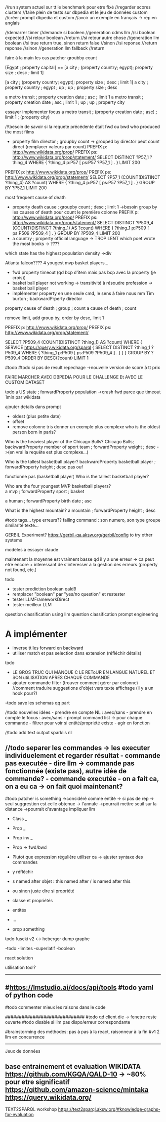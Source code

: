 //run system actuel sur tt le benchmark pour etre fixé
//regarder scores clusters
//faire plein de tests sur dbpedia et le jeu de données custom
//créer prompt dbpedia et custom
//avoir un exemple en français -> rep en anglais

//demarrer timer
//demande si booleen
//generation cdms llm
  //si boolean expected 
    //si retour boolean 
      //return
    //si retour autre chose
      //generation llm boolean
      //si true return true, sinon return false
  //sinon
    //si reponse
        //return reponse
    //sinon
        //generation llm fallback
        //return



faire à la main les cas
patcher groubby count



[Egypt ; property capital] == [a city ; (property country; egypt); property size ; desc ; limit 1]

[a city ; (property country; egypt); property size ; desc ; limit 1]
a city ; property country ; egypt ; up ; up ; property size ; desc


a metro transit ; property creation date ; asc ; limit 1
a metro transit ; property creation date ; asc ; limit 1 ; up ; up ; property city

essayer implementer focus
a metro transit ; (property creation date ; asc) ; limit 1 ; (property city)

/!\besoin de savoir si la requete précédente était fwd ou bwd
who produced the most films
- property film director ; groupby count 
-> grouped by director peut count direct (remplacer valeurs par count)
PREFIX p: <http://www.wikidata.org/prop/>
PREFIX ps: <http://www.wikidata.org/prop/statement/>
SELECT DISTINCT ?P57_1 ?thing_4
WHERE { ?thing_4 p:P57 [ ps:P57 ?P57_1 ] . }
LIMIT 200

PREFIX p: <http://www.wikidata.org/prop/>
PREFIX ps: <http://www.wikidata.org/prop/statement/>
SELECT ?P57_1 (COUNT(DISTINCT ?thing_4) AS ?count)
WHERE {
  ?thing_4 p:P57 [ ps:P57 ?P57_1 ] .
}
GROUP BY ?P57_1
LIMIT 200

most frequent cause of death
- property death cause ; groupby count ; desc ; limit 1
->besoin group by les causes of death pour count le première colonne
PREFIX p: <http://www.wikidata.org/prop/>
PREFIX ps: <http://www.wikidata.org/prop/statement/>
SELECT DISTINCT ?P509_4 (COUNT(DISTINCT ?thing_1) AS ?count)
WHERE { ?thing_1 p:P509 [ ps:P509 ?P509_4 ] . }
GROUP BY ?P509_4
LIMIT 200
- a country ; property official language -> TROP LENT 
which poet wrote the most books
-> ????

which state has the highest population density
->div

Atlanta falcon????
4 yougest mvp basket players...

- fwd property timeout (qd bcp d'item mais pas bcp avec la property (je crois))
- basket ball player not working -> transitivité à résoudre
profession -> basket ball player
- implémenter property en une seule cmd, le sens à faire nous mm
Tim burton ; backwardPrperty director

property cause of death ; group ; count
a cause of death ; count


remove limit, add group by, order by desc, limit 1

PREFIX p: <http://www.wikidata.org/prop/>
PREFIX ps: <http://www.wikidata.org/prop/statement/>

SELECT ?P509_4 (COUNT(DISTINCT ?thing_1) AS ?count)
WHERE {
  SERVICE <https://query.wikidata.org/sparql> {
    SELECT DISTINCT ?thing_1 ?P509_4
    WHERE {
      ?thing_1 p:P509 [ ps:P509 ?P509_4 ] .
    }
  }
}
GROUP BY ?P509_4
ORDER BY DESC(?count)
LIMIT 1



#todo
#todo si pas de result repechage
->nouvelle version de score à tt prix

FAIRE MARCHER AVEC DBPEDIA POUR LE CHALLENGE
Et AVEC LE CUSTOM DATASET

todo a US state ; forwardProperty population
->crash fwd parce que timeout 1min par wikidata

ajouter details dans prompt
- oldest (plus petite date)
- offset
- remove colonne tris
donner un exemple plus complexe
who is the oldest person born in paris?


Who is the heaviest player of the Chicago Bulls?
Chicago Bulls; backwardProperty member of sport team ; forwardProperty weight ; desc
->(en vrai la requête est plus complexe...)

Who is the tallest basketball player?
backwardProperty basketball player ; forwardProperty height ; desc 
pas ouf

fonctionne pas (basketball player)
Who is the tallest basketball player?

Who are the four youngest MVP basketball players?  
a mvp ; forwardProperty sport ; basket

a human ; forwardProperty birth date ; asc


What is the highest mountain?
a mountain ; forwardProperty height ; desc

#todo
tags...
type erreurs??
failing command : son numero, son type
groupe similarité texte...

GERBIL Experiment?
https://gerbil-qa.aksw.org/gerbil/config
to try other systems

modeles à essayer 
claude

maintenant la moyenne est vraiment basse qd il y a une erreur
-> ca peut etre encore + interessant de s'interesser à la gestion des erreurs (property not found, etc.)


todo
- tester prediction boolean qald9
- remplacer "boolean" par "yes/no question" et restester
- tester LLMFrameworkDirect
- tester meilleur LLM 

question classification using llm
question classification prompt engineering

# A implémenter
- inverse tt les forward en backward
- utiliser match et pas selection dans extension (réfléchir détails)




todo
- LE GROS TRUC QUI MANQUE C LE REToUR EN LANGUE NATUREL ET SON utiLISATION APRES CHAQUE COMMANDE
- ajouter commande filter (trouver comment gérer par colonne)
//comment traduire suggestions d'objet vers texte affichage (il y a un hook pour?)

-todo save les schemas qq part

//todo nouvelles idées 
    - prendre en compte NL : avec/sans
    - prendre en compte le focus : avec/sans
    - prompt command list -> pour chaque commande
        - filtrer pour voir si entité/propriété existe
            - agir en fonction  

//todo add text output sparklis nl

//todo separer les commandes 
-> les executer individuelement et regarder résultat
    - commande pas executée
        - dire llm -> commande pas fonctionnée (existe pas), autre idée de commande?
    - commande executée
        - on a fait ca, on a eu ca -> on fait quoi maintenant?
----------------------------------

#todo patcher is something
->considéré comme entité -> si pas de rep -> seul suggrestion est celle obtenue -> l'annule
->pourrait mettre seuil sur la distance
->pourrait d'avantage impliquer llm 
- Class _
- Prop _   
- Prop inv _
- Prop -> fwd/bwd
- Plutot que expression régulière utiliser ca -> ajuster syntaxe des commandes
- y réfléchir
- s named after objet : this named after / is named after this

- ou sinon juste dire si propriété
- classe et propriétés 
- entités
- ...
- prop something

todo fuseki v2 <-> heberger dump graphe

-todo
-limites
-superlatif
-boolean


react solution


utilisation tool?

-------------
#https://lmstudio.ai/docs/api/tools
#todo yaml of python code
------------------------
#todo commenter mieux les raisons dans le code

#############################
#todo qd client die -> fenetre reste ouverte
#todo disable si llm pas dispo/erreur correspondante

#brainstorming des méthodes: pas à pas à la react, raisonneur à la fin
#v1 2 llm en concurrence
____________
Jeux de données

base entrainement et evaluation
WIKIDATA
https://github.com/KGQA/QALD-10 -> ~80% pour etre significatif
https://github.com/amazon-science/mintaka
https://query.wikidata.org/
-----------------------------------
TEXT2SPARQL workshop
https://text2sparql.aksw.org/#knowledge-graphs-for-evaluation